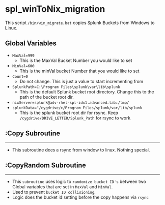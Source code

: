 # spl_winToNix_migration

This script `/bin/win_migrate.bat` copies Splunk Buckets from Windows to Linux.

## **Global Variables**

- `MaxVal=999`
  - This is the MaxVal Bucket Number you would like to set
- `MinVal=600`
  - This is the minVal bucket Number that you would like to set
- `Count=0`
  - Do not change. This is just a value to start incrementing from
- `SplunkPath=C:\Program Files\splunk\var\lib\splunk`
  - This is the default Splunk bucket root directory. Change this to the path of the bucket root dir.
- `nixServer=splunk@adv-rhel-spl-idx1.advanced.lab:/tmp/`
- `splunkData="/cygdrive/c/Program Files/splunk/var/lib/splunk`
  - This is the splunk bucket root dir for rsync. Keep `/cygdrive/DRIVE_LETTER/Splunk_Path` for rsync to work.

## :Copy Subroutine

---

- This subroutine does a rsync from window to linux. Nothing special.

## :CopyRandom Subroutine

---

- This `subroutine` uses logic to `randomize bucket ID's` between two Global variables that are set in `MaxVal` and `MinVal`.
- Used to prevent `bucket ID collisioning`.
- Logic does the bucket id setting before the copy happens via `rsync`
